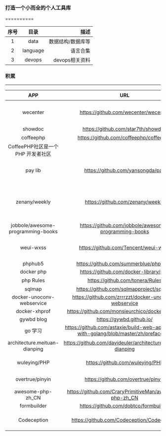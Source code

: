 ### 打造一个小而全的个人工具库
==========

| 序号 | 目录  | 描述 | 
| :-: | :-: | -: | 
| 1 | data | 数据结构/数据库等 | 
| 2 | language | 语言合集 | 
| 3 | devops | devops相关资料 | 


### 积累
---

| APP | URL  | 描述 | 
| :-: | :-: | -: | 
| wecenter | https://github.com/wecenter/wecenter  | WeCenter 是一款知识型的社交化开源社区程序 | 
| showdoc | https://github.com/star7th/showdoc | [文档](https://www.showdoc.cc/web/#/help?page_id=14) | 
| coffeephp | https://github.com/coffeephp/coffeephp | 
CoffeePHP社区是一个 PHP 开发者社区 | 
| pay lib |https://github.com/yansongda/pay | 优雅的 Alipay 和 WeChat 的支付 SDK 扩展包 |
| zenany/weekly | https://github.com/zenany/weekly | 汇总平时看到的好文章，技术、产品、管理均有，尽量保证一周汇总一篇 |
| jobbole/awesome-programming-books | https://github.com/jobbole/awesome-programming-books | 经典编程书籍大全 |
| weui-wxss | https://github.com/Tencent/weui-wxss | WeUI for 小程序 为微信小程序量身设计 | 
| phphub5 | https://github.com/summerblue/phphub5 | - |
| docker php | https://github.com/docker-library/php | - | 
| php Rules | https://github.com/tonera/Rules | PHP简易规则引擎 | 
| sqlmap | https://github.com/sqlmapproject/sqlmap | http://sqlmap.org | 
| docker-unoconv-webservice | https://github.com/zrrrzzt/docker-unoconv-webservice | - |
| docker-xhprof | https://github.com/monsieurchico/docker-xhprof | - |
| gywbd blog | https://gywbd.github.io/ | - |
| go 学习 | https://github.com/astaxie/build-web-application-with-golang/blob/master/zh/preface.md | - |
| architecture.meituan-dianping | https://github.com/davideuler/architecture.meituan-dianping | 互联网公司架构: 美团点评技术架构 
| wuleying/PHP | https://github.com/wuleying/PHP | php/redis 源码学习笔记 |
| overtrue/pinyin | https://github.com/overtrue/pinyin | 基于词库的中文转拼音优质解决方案 |
| awesome-php-zh_CN | https://github.com/CraryPrimitiveMan/awesome-php-zh_CN | 一个PHP资源列表 | 
| formbuilder | https://github.com/dobtco/formbuilder | Formbuilder.js | 
| Codeception | https://github.com/Codeception/Codeception | Full-stack testing PHP framework |
